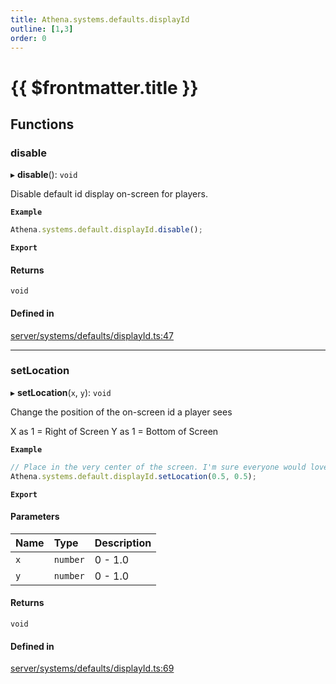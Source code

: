 ```yaml
---
title: Athena.systems.defaults.displayId
outline: [1,3]
order: 0
---
```


# {{ $frontmatter.title }}


## Functions

### disable

▸ **disable**(): `void`

Disable default id display on-screen for players.

**`Example`**

```ts
Athena.systems.default.displayId.disable();
```

**`Export`**

#### Returns

`void`

#### Defined in

[server/systems/defaults/displayId.ts:47](https://github.com/Stuyk/altv-athena/blob/9c488f0/src/core/server/systems/defaults/displayId.ts#L47)

___

### setLocation

▸ **setLocation**(`x`, `y`): `void`

Change the position of the on-screen id a player sees

X as 1 = Right of Screen
Y as 1 = Bottom of Screen

**`Example`**

```ts
// Place in the very center of the screen. I'm sure everyone would love it.
Athena.systems.default.displayId.setLocation(0.5, 0.5);
```

**`Export`**

#### Parameters

| Name | Type | Description |
| :------ | :------ | :------ |
| `x` | `number` | 0 - 1.0 |
| `y` | `number` | 0 - 1.0 |

#### Returns

`void`

#### Defined in

[server/systems/defaults/displayId.ts:69](https://github.com/Stuyk/altv-athena/blob/9c488f0/src/core/server/systems/defaults/displayId.ts#L69)
